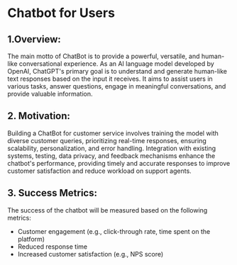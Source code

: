# Chatbot for Users
## 1.Overview:
The main motto of ChatBot is to provide a powerful, versatile, and human-like conversational experience. As an AI language model developed by OpenAI, ChatGPT's primary goal is to understand and generate human-like text responses based on the input it receives. It aims to assist users in various tasks, answer questions, engage in meaningful conversations, and provide valuable information.
## 2. Motivation:
Building a ChatBot for customer service involves training the model with diverse customer queries, prioritizing real-time responses, ensuring scalability, personalization, and error handling. Integration with existing systems, testing, data privacy, and feedback mechanisms enhance the chatbot's performance, providing timely and accurate responses to improve customer satisfaction and reduce workload on support agents.
## 3. Success Metrics:
The success of the chatbot will be measured based on the following metrics:

- Customer engagement (e.g., click-through rate, time spent on the platform)
- Reduced response time
- Increased customer satisfaction (e.g., NPS score)
